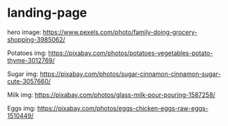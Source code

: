 # landing-page

hero image: 
https://www.pexels.com/photo/family-doing-grocery-shopping-3985062/

Potatoes img:
https://pixabay.com/photos/potatoes-vegetables-potato-thyme-3012769/

Sugar img:
https://pixabay.com/photos/sugar-cinnamon-cinnamon-sugar-cute-3057660/

Milk img:
https://pixabay.com/photos/glass-milk-pour-pouring-1587258/

Eggs img:
https://pixabay.com/photos/eggs-chicken-eggs-raw-eggs-1510449/
